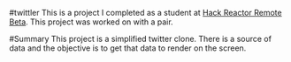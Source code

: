 #twittler
This is a project I completed as a student at [Hack Reactor Remote Beta](http://www.hackreactor.com/remote-beta). This project was worked on with a pair.

#Summary
This project is a simplified twitter clone.  There is a source of data and the objective is to get that data to render on the screen.  
